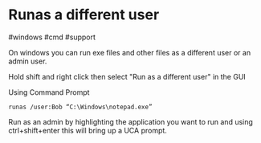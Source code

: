# Runas a different user
#windows #cmd #support 

On windows you can run exe files and other files as a different user or an admin user.

Hold shift and right click then select "Run as a different user" in the GUI

Using Command Prompt

```
runas /user:Bob “C:\Windows\notepad.exe”
```

Run as an admin by highlighting the application you want to run and using ctrl+shift+enter this will bring up a UCA prompt.